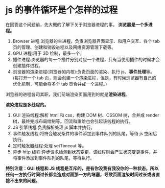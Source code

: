 # js 的事件循环是个怎样的过程

在回答这个问题前，先大概的了解下关于浏览器进程的事。
**浏览器是一个多进程。**

1. Browser 进程:浏览器的主进程，负责浏览器界面显示、和用户交互、各个 tab 页的管理、创建和销毁进程以及网络资源管理下载等。
1. GPU 进程:用于 3D 绘制，最多一个。
1. 插件进程:浏览器的每一个插件分别对应一个进程，只有当使用插件的时候才会创建插件进程。
1. 浏览器的渲染进程(浏览器的内核):负责页面的渲染、执行 js、**事件处理**等。(每打开一个 tab 页，则会创建一个渲染进程，但是，有时候浏览器有自己的优化机制，可能会将多个 tab 页合并成一个进程。)

浏览器的进程各司其职，我们前端渲染页面用到的就是**渲染进程**。

**渲染进程是多线程的。**

1. GUI 渲染线程:解析 html 和 css，构建 DOM 树、CSSOM 树，合并成 render 树，最终完成布局绘制等。回流和重绘也会引起该线程的执行。
1. JS 引擎线程:负责解析处理 js 脚本并执行。
1. 事件触发线程:将符合触发条件的事件添加到事件队列的队尾，等待 js 空闲后执行。
1. 定时触发器线程:处理 setTimeout 等。
1. 异步 http 线程:异步请求检测到状态变更，该线程则会产生状态变更事件，并将事件添加到事件队列的队尾，等待执行。

**特别注意：GUI 线程和 JS 线程是互斥的，是有你没我有我没你的一种状态。所以任何一方执行时间过长都会造成对面那一方的堵塞，导致页面渲染时间过长或者直接不出来的问题。**

